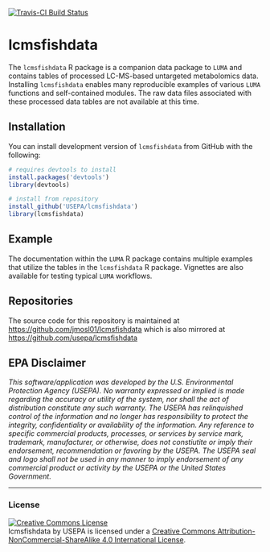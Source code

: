 
[![Travis-CI Build Status](https://travis-ci.com/jmosl01/lcmsfishdata.svg?branch=master)](https://travis-ci.com/jmosl01/lcmsfishdata)

# lcmsfishdata

  The `lcmsfishdata` R package is a companion data package to `LUMA` and contains tables of processed LC-MS-based untargeted metabolomics data. Installing `lcmsfishdata` enables many reproducible examples of various `LUMA` functions and self-contained modules. The raw data files associated with these processed data tables are not available at this time.

## Installation

You can install development version of `lcmsfishdata` from GitHub with the following:

```r
# requires devtools to install
install.packages('devtools')
library(devtools)

# install from repository
install_github('USEPA/lcmsfishdata')
library(lcmsfishdata)
```


## Example
The documentation within the `LUMA` R package contains multiple examples that utilize the tables in the `lcmsfishdata` R package. Vignettes are also available for testing typical `LUMA` workflows.


## Repositories

The source code for this repository is maintained at https://github.com/jmosl01/lcmsfishdata which is also mirrored at https://github.com/usepa/lcmsfishdata


## EPA Disclaimer

*This software/application was developed by the U.S. Environmental Protection Agency (USEPA).  No warranty expressed or implied is made regarding the accuracy or utility of the system, nor shall the act of distribution constitute any such warranty.  The USEPA has relinquished control of the information and no longer has responsibility to protect the integrity, confidentiality or availability of the information.  Any reference to specific commercial products, processes, or services by service mark, trademark, manufacturer, or otherwise, does not constiutite or imply their endorsement, recommendation or favoring by the USEPA.  The USEPA seal and logo shall not be used in any manner to imply endorsement of any commercial product or activity by the USEPA or the United States Government.*

____


### License

<a rel="license" href="http://creativecommons.org/licenses/by-nc-sa/4.0/"><img alt="Creative Commons License" style="border-width:0" src="https://i.creativecommons.org/l/by-nc-sa/4.0/88x31.png" /></a><br /><span xmlns:dct="http://purl.org/dc/terms/" property="dct:title">lcmsfishdata</span> by <span xmlns:cc="http://creativecommons.org/ns#" property="cc:attributionName">USEPA</span> is licensed under a <a rel="license" href="http://creativecommons.org/licenses/by-nc-sa/4.0/">Creative Commons Attribution-NonCommercial-ShareAlike 4.0 International License</a>.

